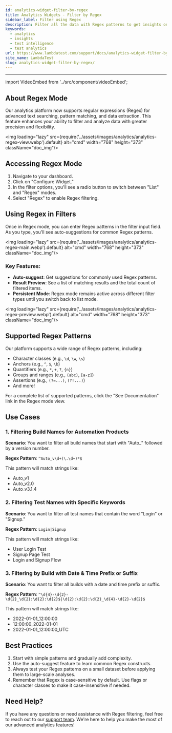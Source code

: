 ```yaml
---
id: analytics-widget-filter-by-regex
title: Analytics Widgets - Filter by Regex
sidebar_label: Filter using Regex
description: Filter all the data with Regex patterns to get insights on your test runs. Learn how to use Regex in the analytics widget.
keywords:
  - analytics
  - insights
  - test intelligence
  - test analytics
url: https://www.lambdatest.com/support/docs/analytics-widget-filter-by-regex/
site_name: LambdaTest
slug: analytics-widget-filter-by-regex/
---
```


<script type="application/ld+json"
      dangerouslySetInnerHTML={{ __html: JSON.stringify({
       "@context": "https://schema.org",
        "@type": "BreadcrumbList",
        "itemListElement": [{
          "@type": "ListItem",
          "position": 1,
          "name": "Home",
          "item": "https://www.lambdatest.com"
        },{
          "@type": "ListItem",
          "position": 2,
          "name": "Support",
          "item": "https://www.lambdatest.com/support/docs/"
        },{
          "@type": "ListItem",
          "position": 3,
          "name": "Test Overview",
          "item": "https://www.lambdatest.com/support/docs/analytics-widget-filter-by-regex/"
        }]
      })
    }}
></script>
---
import VideoEmbed from '../src/component/videoEmbed';

## About Regex Mode

Our analytics platform now supports regular expressions (Regex) for advanced text searching, pattern matching, and data extraction. This feature enhances your ability to filter and analyze data with greater precision and flexibility.

<img loading="lazy" src={require('../assets/images/analytics/analytics-regex-view.webp').default} alt="cmd" width="768" height="373" className="doc_img"/>

## Accessing Regex Mode

1. Navigate to your dashboard.
2. Click on "Configure Widget."
3. In the filter options, you'll see a radio button to switch between "List" and "Regex" modes.
4. Select "Regex" to enable Regex filtering.

## Using Regex in Filters

Once in Regex mode, you can enter Regex patterns in the filter input field. As you type, you'll see auto-suggestions for common Regex patterns.

<img loading="lazy" src={require('../assets/images/analytics/analytics-regex-main.webp').default} alt="cmd" width="768" height="373" className="doc_img"/>


### Key Features:

- **Auto-suggest**: Get suggestions for commonly used Regex patterns.
- **Result Preview**: See a list of matching results and the total count of filtered items.
- **Persistent Mode**: Regex mode remains active across different filter types until you switch back to list mode.

<img loading="lazy" src={require('../assets/images/analytics/analytics-regex-preview.webp').default} alt="cmd" width="768" height="373" className="doc_img"/>

## Supported Regex Patterns

Our platform supports a wide range of Regex patterns, including:

- Character classes (e.g., `\d`, `\w`, `\s`)
- Anchors (e.g., `^`, `$`, `\b`)
- Quantifiers (e.g., `*`, `+`, `?`, `{n}`)
- Groups and ranges (e.g., `(abc)`, `[a-z]`)
- Assertions (e.g., `(?=...)`, `(?!...)`)
- And more!

For a complete list of supported patterns, click the "See Documentation" link in the Regex mode view.

## Use Cases

### 1. Filtering Build Names for Automation Products

**Scenario**: You want to filter all build names that start with "Auto_" followed by a version number.

**Regex Pattern**: `^Auto_v\d+(\.\d+)*$`

This pattern will match strings like:
- Auto_v1
- Auto_v2.0
- Auto_v3.1.4

### 2. Filtering Test Names with Specific Keywords

**Scenario**: You want to filter all test names that contain the word "Login" or "Signup."

**Regex Pattern**: `Login|Signup`

This pattern will match strings like:
- User Login Test
- Signup Page Test
- Login and Signup Flow

### 3. Filtering by Build with Date & Time Prefix or Suffix

**Scenario**: You want to filter all builds with a date and time prefix or suffix.

**Regex Pattern**: `^\d{4}-\d{2}-\d{2}_\d{2}:\d{2}:\d{2}$|\d{2}:\d{2}:\d{2}_\d{4}-\d{2}-\d{2}$`

This pattern will match strings like:
- 2022-01-01_12:00:00
- 12:00:00_2022-01-01
- 2022-01-01_12:00:00_UTC

## Best Practices

1. Start with simple patterns and gradually add complexity.
2. Use the auto-suggest feature to learn common Regex constructs.
3. Always test your Regex patterns on a small dataset before applying them to large-scale analyses.
4. Remember that Regex is case-sensitive by default. Use flags or character classes to make it case-insensitive if needed.

## Need Help?

If you have any questions or need assistance with Regex filtering, feel free to reach out to our [support team](mailto:support@lambdatest.com). We're here to help you make the most of our advanced analytics features!




